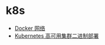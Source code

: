 # k8s

- [Docker 网络](/k8s/docker-network.md)
- [Kubernetes 高可用集群二进制部署](/k8s/kubernetes-bin-1.28.14.md)